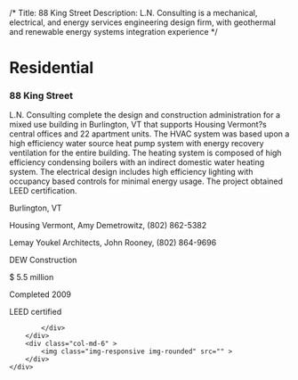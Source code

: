 /*
Title: 88 King Street
Description: L.N. Consulting is a mechanical, electrical, and energy services engineering design firm, with geothermal and renewable energy systems integration experience
*/

# Residential

<div>
	<div class="row">
		<div class="col-md-6" >
			<div class="well" >
				<h3>88 King Street</h3>
				<p>
   
   L.N. Consulting complete the design and construction administration for a mixed use building in Burlington, VT that supports Housing Vermont?s central offices and 22 apartment units.  The HVAC system was based upon a high efficiency water source heat pump system with energy recovery ventilation for the entire building.  The heating system is composed of high efficiency condensing boilers with an indirect domestic water heating system.  The electrical design includes high efficiency lighting with occupancy based controls for minimal energy usage.  The project obtained LEED certification.
</p>
				<p>Burlington, VT</p>
				<p>Housing Vermont, Amy Demetrowitz, (802) 862-5382</p>
				<p>Lemay Youkel Architects, John Rooney, (802) 864-9696</p>
				<p>DEW Construction</p>
				<p>$ 5.5 million</p>
				<p>Completed 2009</p>
				<p>LEED certified</p>
				
			</div>
		</div>
		<div class="col-md-6" >
			<img class="img-responsive img-rounded" src="" >
		</div>
	</div>
</div>